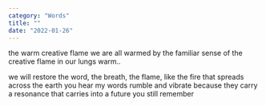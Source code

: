 ```yaml
---
category: "Words" 
title: ""
date: "2022-01-26"
---
```

the warm creative flame
we are all warmed by the familiar sense of the creative flame in our lungs
warm..

we will restore the word, the breath, the flame, like the fire that spreads across the earth  you hear my words rumble and vibrate because they carry a resonance that carries into a  future you still remember 